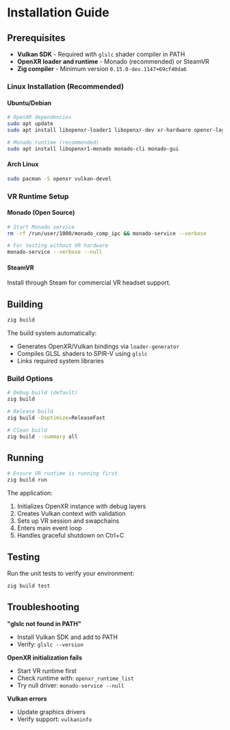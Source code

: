 # Installation Guide

## Prerequisites

- **Vulkan SDK** - Required with `glslc` shader compiler in PATH
- **OpenXR loader and runtime** - Monado (recommended) or SteamVR
- **Zig compiler** - Minimum version `0.15.0-dev.1147+69cf40da6`

### Linux Installation (Recommended)

#### Ubuntu/Debian
```sh
# OpenXR dependencies
sudo apt update
sudo apt install libopenxr-loader1 libopenxr-dev xr-hardware openxr-layer-corevalidation

# Monado runtime (recommended)
sudo apt install libopenxr1-monado monado-cli monado-gui
```

#### Arch Linux
```sh
sudo pacman -S openxr vulkan-devel
```

### VR Runtime Setup

#### Monado (Open Source)
```sh
# Start Monado service
rm -rf /run/user/1000/monado_comp_ipc && monado-service --verbose

# For testing without VR hardware
monado-service --verbose --null
```

#### SteamVR
Install through Steam for commercial VR headset support.

## Building

```sh
zig build
```

The build system automatically:
- Generates OpenXR/Vulkan bindings via `loader-generator`
- Compiles GLSL shaders to SPIR-V using `glslc`
- Links required system libraries

### Build Options

```sh
# Debug build (default)
zig build

# Release build
zig build -Doptimize=ReleaseFast

# Clean build
zig build --summary all
```

## Running

```sh
# Ensure VR runtime is running first
zig build run
```

The application:
1. Initializes OpenXR instance with debug layers
2. Creates Vulkan context with validation
3. Sets up VR session and swapchains
4. Enters main event loop
5. Handles graceful shutdown on Ctrl+C

## Testing

Run the unit tests to verify your environment:

```sh
zig build test
```

## Troubleshooting

**"glslc not found in PATH"**
- Install Vulkan SDK and add to PATH
- Verify: `glslc --version`

**OpenXR initialization fails**
- Start VR runtime first
- Check runtime with: `openxr_runtime_list`
- Try null driver: `monado-service --null`

**Vulkan errors**
- Update graphics drivers
- Verify support: `vulkaninfo`